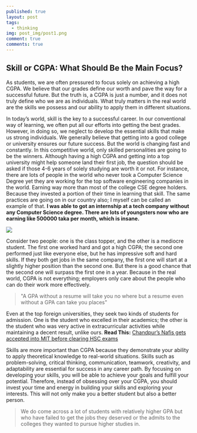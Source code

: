 ```yaml
---
published: true
layout: post
tags:
  - thinking
img: post_img/post1.png
comment: true
comments: true
---
```

## Skill or CGPA: What Should Be the Main Focus?

As students, we are often pressured to focus solely on achieving a high CGPA. We believe that our grades define our worth and pave the way for a successful future. But the truth is, a CGPA is just a number, and it does not truly define who we are as individuals. What truly matters in the real world are the skills we possess and our ability to apply them in different situations.

In today’s world, skill is the key to a successful career. In our conventional way of learning, we often put all our efforts into getting the best grades. However, in doing so, we neglect to develop the essential skills that make us strong individuals. We generally believe that getting into a good college or university ensures our future success. But the world is changing fast and constantly. In this competitive world, only skilled personalities are going to be the winners. Although having a high CGPA and getting into a top university might help someone land their first job, the question should be asked if those 4-6 years of solely studying are worth it or not. For instance, there are lots of people in the world who never took a Computer Science Degree yet they are working for the top software engineering companies in the world. Earning way more than most of the college CSE degree holders. Because they invested a portion of their time in learning that skill. The same practices are going on in our country also; I myself can be called an example of that. **I was able to got an internship at a tech company without any Computer Science degree. There are lots of youngsters now who are earning like 500000 taka per month, which is insane.**

![]({{site.baseurl}}/assets/img/post_img/post11.jpeg)

Consider two people: one is the class topper, and the other is a mediocre student. The first one worked hard and got a high CGPA; the second one performed just like everyone else, but he has impressive soft and hard skills. If they both get jobs in the same company, the first one will start at a slightly higher position than the second one. But there is a good chance that the second one will surpass the first one in a year. Because in the real world, CGPA is not everything; employers only care about the people who can do their work more effectively.
> "A GPA without a resume will take you no where but a resume even without a GPA can take you places"

Even at the top foreign universities, they seek two kinds of students for admission. One is the student who excelled in their academics; the other is the student who was very active in extracurricular activities while maintaining a decent result, unlike ours.
**Read This:** [Chandpur’s Nafis gets accepted into MIT before clearing HSC exams](https://www.dhakatribune.com/bangladesh/2023/03/17/chandpurs-nafis-gets-accepted-in-mit-before-clearing-hsc)

Skills are more important than CGPA because they demonstrate your ability to apply theoretical knowledge to real-world situations. Skills such as problem-solving, critical thinking, communication, teamwork, creativity, and adaptability are essential for success in any career path. By focusing on developing your skills, you will be able to achieve your goals and fulfill your potential. Therefore, instead of obsessing over your CGPA, you should invest your time and energy in building your skills and exploring your interests. This will not only make you a better student but also a better person.

> We do come across a lot of students with relatively higher GPA but who have failed to get the jobs they deserved or the admits to the colleges they wanted to pursue higher studies in.
